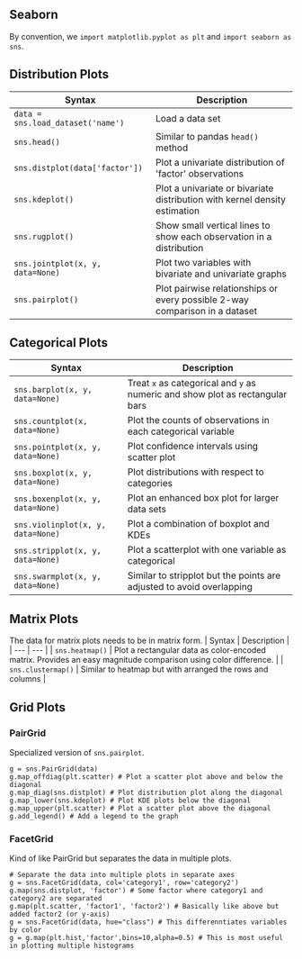 ## Seaborn
By convention, we `import matplotlib.pyplot as plt` and `import seaborn as sns`.

## Distribution Plots
| Syntax | Description |
| --- | --- |
| `data = sns.load_dataset('name')` | Load a data set |
| `sns.head()` | Similar to pandas `head()` method |
| `sns.distplot(data['factor'])` | Plot a univariate distribution of 'factor' observations |
| `sns.kdeplot()` | Plot a univariate or bivariate distribution with kernel density estimation | 
| `sns.rugplot()` | Show small vertical lines to show each observation in a distribution |
| `sns.jointplot(x, y, data=None)` | Plot two variables with bivariate and univariate graphs |
| `sns.pairplot()` | Plot pairwise relationships or every possible 2-way comparison in a dataset |

## Categorical Plots
| Syntax | Description |
| --- | --- |
| `sns.barplot(x, y, data=None)` | Treat `x` as categorical and `y` as numeric and show plot as rectangular bars |
| `sns.countplot(x, data=None)` | Plot the counts of observations in each categorical variable |
| `sns.pointplot(x, y, data=None)` | Plot confidence intervals using scatter plot |
| `sns.boxplot(x, y, data=None)` | Plot distributions with respect to categories |
| `sns.boxenplot(x, y, data=None)` | Plot an enhanced box plot for larger data sets |
| `sns.violinplot(x, y, data=None)` | Plot a combination of boxplot and KDEs |
| `sns.stripplot(x, y, data=None)` | Plot a scatterplot with one variable as categorical | 
| `sns.swarmplot(x, y, data=None)` | Similar to stripplot but the points are adjusted to avoid overlapping |

## Matrix Plots
The data for matrix plots needs to be in matrix form.
| Syntax | Description |
| --- | --- |
| `sns.heatmap()` | Plot a rectangular data as color-encoded matrix. Provides an easy magnitude comparison using color difference. |
| `sns.clustermap()` | Similar to heatmap but with arranged the rows and columns |

## Grid Plots

### PairGrid
Specialized version of `sns.pairplot`.
```
g = sns.PairGrid(data)
g.map_offdiag(plt.scatter) # Plot a scatter plot above and below the diagonal
g.map_diag(sns.distplot) # Plot distribution plot along the diagonal
g.map_lower(sns.kdeplot) # Plot KDE plots below the diagonal
g.map_upper(plt.scatter) # Plot a scatter plot above the diagonal
g.add_legend() # Add a legend to the graph
```

### FacetGrid
Kind of like PairGrid but separates the data in multiple plots.
```
# Separate the data into multiple plots in separate axes
g = sns.FacetGrid(data, col='category1', row='category2')
g.map(sns.distplot, 'factor') # Some factor where category1 and category2 are separated
g.map(plt.scatter, 'factor1', 'factor2') # Basically like above but added factor2 (or y-axis)
g = sns.FacetGrid(data, hue="class") # This differenntiates variables by color
g = g.map(plt.hist,'factor',bins=10,alpha=0.5) # This is most useful in plotting multiple histograms
```
